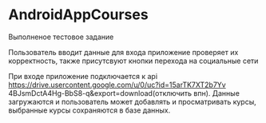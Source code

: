 ﻿# AndroidAppCourses

Выполненое тестовое задание 

Пользователь вводит данные для входа приложение проверяет их корректность, также присутсвуют кнопки перехода на социальные сети

При входе приложение подключается к api https://drive.usercontent.google.com/u/0/uc?id=15arTK7XT2b7Yv
 4BJsmDctA4Hg-BbS8-q&export=download(отключить впн).
 Данные загружаются и пользователь может добавлять и просматривать курсы, выбранные курсы сохраняются в базе данных.
